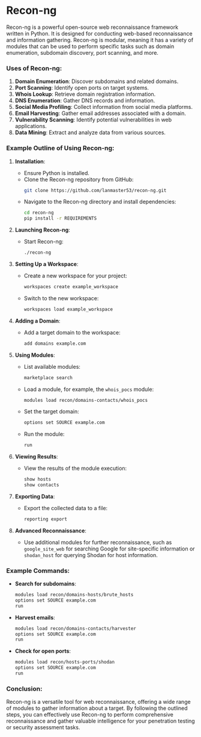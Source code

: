 # Recon-ng
Recon-ng is a powerful open-source web reconnaissance framework written in Python. It is designed for conducting web-based reconnaissance and information gathering. Recon-ng is modular, meaning it has a variety of modules that can be used to perform specific tasks such as domain enumeration, subdomain discovery, port scanning, and more.

### Uses of Recon-ng:
1. **Domain Enumeration**: Discover subdomains and related domains.
2. **Port Scanning**: Identify open ports on target systems.
3. **Whois Lookup**: Retrieve domain registration information.
4. **DNS Enumeration**: Gather DNS records and information.
5. **Social Media Profiling**: Collect information from social media platforms.
6. **Email Harvesting**: Gather email addresses associated with a domain.
7. **Vulnerability Scanning**: Identify potential vulnerabilities in web applications.
8. **Data Mining**: Extract and analyze data from various sources.

### Example Outline of Using Recon-ng:

1. **Installation**:
   - Ensure Python is installed.
   - Clone the Recon-ng repository from GitHub:
     ```bash
     git clone https://github.com/lanmaster53/recon-ng.git
     ```
   - Navigate to the Recon-ng directory and install dependencies:
     ```bash
     cd recon-ng
     pip install -r REQUIREMENTS
     ```

2. **Launching Recon-ng**:
   - Start Recon-ng:
     ```bash
     ./recon-ng
     ```

3. **Setting Up a Workspace**:
   - Create a new workspace for your project:
     ```bash
     workspaces create example_workspace
     ```
   - Switch to the new workspace:
     ```bash
     workspaces load example_workspace
     ```

4. **Adding a Domain**:
   - Add a target domain to the workspace:
     ```bash
     add domains example.com
     ```

5. **Using Modules**:
   - List available modules:
     ```bash
     marketplace search
     ```
   - Load a module, for example, the `whois_pocs` module:
     ```bash
     modules load recon/domains-contacts/whois_pocs
     ```
   - Set the target domain:
     ```bash
     options set SOURCE example.com
     ```
   - Run the module:
     ```bash
     run
     ```

6. **Viewing Results**:
   - View the results of the module execution:
     ```bash
     show hosts
     show contacts
     ```

7. **Exporting Data**:
   - Export the collected data to a file:
     ```bash
     reporting export
     ```

8. **Advanced Reconnaissance**:
   - Use additional modules for further reconnaissance, such as `google_site_web` for searching Google for site-specific information or `shodan_host` for querying Shodan for host information.

### Example Commands:
- **Search for subdomains**:
  ```bash
  modules load recon/domains-hosts/brute_hosts
  options set SOURCE example.com
  run
  ```
- **Harvest emails**:
  ```bash
  modules load recon/domains-contacts/harvester
  options set SOURCE example.com
  run
  ```
- **Check for open ports**:
  ```bash
  modules load recon/hosts-ports/shodan
  options set SOURCE example.com
  run
  ```

### Conclusion:
Recon-ng is a versatile tool for web reconnaissance, offering a wide range of modules to gather information about a target. By following the outlined steps, you can effectively use Recon-ng to perform comprehensive reconnaissance and gather valuable intelligence for your penetration testing or security assessment tasks.
